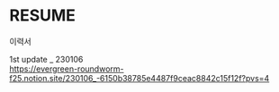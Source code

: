# RESUME
이력서

1st update _ 230106 <br>
https://evergreen-roundworm-f25.notion.site/230106_-6150b38785e4487f9ceac8842c15f12f?pvs=4
